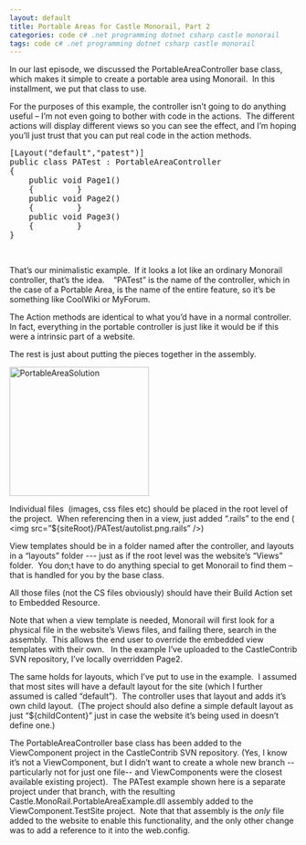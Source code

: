 ```yaml
---
layout: default
title: Portable Areas for Castle Monorail, Part 2
categories: code c# .net programming dotnet csharp castle monorail
tags: code c# .net programming dotnet csharp castle monorail
---
```


  <P>In our last episode, we discussed the PortableAreaController base class, which makes it simple to create a portable area using Monorail.  In this installment, we put that class to use.</P>
<P>For the purposes of this example, the controller isn’t going to do anything useful – I’m not even going to bother with code in the actions.  The different actions will display different views so you can see the effect, and I’m hoping you’ll just trust that you can put real code in the action methods.</P><PRE class="csharpcode">[Layout(<SPAN class="str">"default"</SPAN>,<SPAN class="str">"patest"</SPAN>)]
<SPAN class="kwrd">public</SPAN> <SPAN class="kwrd">class</SPAN> PATest : PortableAreaController
{
    <SPAN class="kwrd">public</SPAN> <SPAN class="kwrd">void</SPAN> Page1()
    {         }
    <SPAN class="kwrd">public</SPAN> <SPAN class="kwrd">void</SPAN> Page2()
    {         }
    <SPAN class="kwrd">public</SPAN> <SPAN class="kwrd">void</SPAN> Page3()
    {         }
}</PRE>
<P> </P>
<P>That’s our minimalistic example.  If it looks a lot like an ordinary Monorail controller, that’s the idea.    “PATest” is the name of the controller, which in the case of a Portable Area, is the name of the entire feature, so it’s be something like CoolWiki or MyForum.  </P>
<P>The Action methods are identical to what you’d have in a normal controller.  In fact, everything in the portable controller is just like it would be if this were a intrinsic part of a website.  </P>
<P>The rest is just about putting the pieces together in the assembly.   </P>
<P><A href="http://honestillusion.com/blogs/blog_0/PortableAreaSolution_7652A1E6.png"><IMG style="BORDER-RIGHT-WIDTH:0px;DISPLAY:inline;BORDER-TOP-WIDTH:0px;BORDER-BOTTOM-WIDTH:0px;BORDER-LEFT-WIDTH:0px;" title="PortableAreaSolution" border="0" alt="PortableAreaSolution" src="http://honestillusion.com/blogs/blog_0/PortableAreaSolution_thumb_6E5AFF84.png" width="244" height="226" /></A> </P>
<P>Individual files  (images, css files etc) should be placed in the root level of the project.  When referencing then in a view, just added “.rails” to the end ( &lt;img src=”${siteRoot}/PATest/autolist.png.rails” /&gt;)</P>
<P>View templates should be in a folder named after the controller, and layouts in a “layouts” folder --- just as if the root level was the website’s “Views” folder.  You don;t have to do anything special to get Monorail to find them – that is handled for you by the base class.</P>
<P>All those files (not the CS files obviously) should have their Build Action set to Embedded Resource.</P>
<P>Note that when a view template is needed, Monorail will first look for a physical file in the website’s Views files, and failing there, search in the assembly.  This allows the end user to override the embedded view templates with their own.   In the example I’ve uploaded to the CastleContrib SVN repository, I’ve locally overridden Page2.</P>
<P>The same holds for layouts, which I’ve put to use in the example.  I assumed that most sites will have a default layout for the site (which I further assumed is called “default”).  The controller uses that layout and adds it’s own child layout.  (The project should also define a simple default layout as just “${childContent}” just in case the website it’s being used in doesn’t define one.)</P>
<P>The PortableAreaController base class has been added to the ViewComponent project in the CastleContrib SVN repository. (Yes, I know it’s not a ViewComponent, but I didn’t want to create a whole new branch -- particularly not for just one file-- and ViewComponents were the closest available existing project).  The PATest example shown here is a separate project under that branch, with the resulting Castle.MonoRail.PortableAreaExample.dll assembly added to the ViewComponent.TestSite project.  Note that that assembly is the <EM>only</EM> file added to the website to enable this functionality, and the only other change was to add a reference to it into the web.config.</P>
